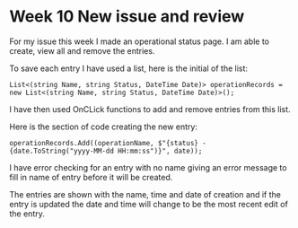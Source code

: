 # Week 10 New issue and review

For my issue this week I made an operational status page. I am able to create, view all and remove the entries. 

To save each entry I have used a list, here is the initial of the list:

```
List<(string Name, string Status, DateTime Date)> operationRecords = new List<(string Name, string Status, DateTime Date)>();
```

I have then used OnCLick functions to add and remove entries from this list. 

Here is the section of code creating the new entry: 

```
operationRecords.Add((operationName, $"{status} - {date.ToString("yyyy-MM-dd HH:mm:ss")}", date));
```
I have error checking for an entry with no name giving an error message to fill in name of entry before it will be created. 

The entries are shown with the name, time and date of creation and if the entry is updated the date and time will change to be the most recent edit of the entry. 



